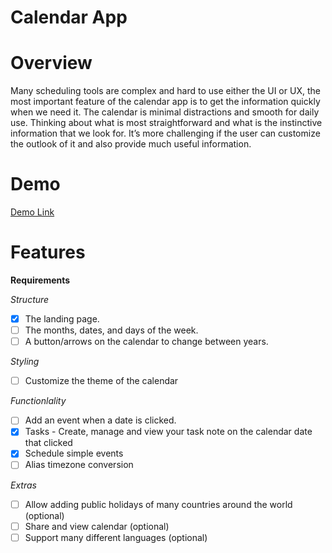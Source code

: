 # Calendar App

# Overview

Many scheduling tools are complex and hard to use either the UI or UX, the most important feature of the calendar app is to get the information quickly when we need it. The calendar is minimal distractions and smooth for daily use. Thinking about what is most straightforward and what is the instinctive information that we look for. It’s more challenging if the user can customize the outlook of it and also provide much useful information.

# Demo

[Demo Link](https://chingu-voyages.github.io/v36-toucans-team-05/)

# Features

**Requirements**

*Structure*
- [x] The landing page.
- [ ] The months, dates, and days of the week.
- [ ] A button/arrows on the calendar to change between years.

*Styling*
- [ ] Customize the theme of the calendar

*Functionlality*
- [ ] Add an event when a date is clicked.
- [x] Tasks - Create, manage and view your task note on the calendar date that clicked
- [x] Schedule simple events
- [ ] Alias timezone conversion

*Extras*
- [ ] Allow adding public holidays of many countries around the world (optional)
- [ ] Share and view calendar (optional)
- [ ] Support many different languages (optional)
